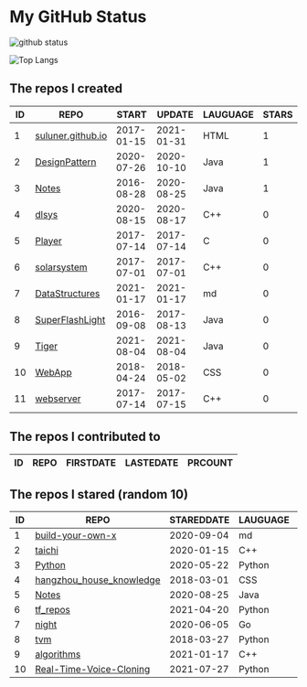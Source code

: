 # My GitHub Status

<img src="https://github-readme-stats-1.yihong0618.vercel.app/api?username=ThaddeusJiang&show_icons=true&&&hide_title=true&count_private=true" alt="github status" />

![Top Langs](https://github-readme-stats-1.yihong0618.vercel.app/api/top-langs/?username=ThaddeusJiang&layout=compact)

<!--START_SECTION:my_github-->
## The repos I created
| ID |                               REPO                                |   START    |   UPDATE   | LAUGUAGE | STARS |
|----|-------------------------------------------------------------------|------------|------------|----------|-------|
|  1 | [suluner.github.io](https://github.com/suluner/suluner.github.io) | 2017-01-15 | 2021-01-31 | HTML     |     1 |
|  2 | [DesignPattern](https://github.com/suluner/DesignPattern)         | 2020-07-26 | 2020-10-10 | Java     |     1 |
|  3 | [Notes](https://github.com/suluner/Notes)                         | 2016-08-28 | 2020-08-25 | Java     |     1 |
|  4 | [dlsys](https://github.com/suluner/dlsys)                         | 2020-08-15 | 2020-08-17 | C++      |     0 |
|  5 | [Player](https://github.com/suluner/Player)                       | 2017-07-14 | 2017-07-14 | C        |     0 |
|  6 | [solarsystem](https://github.com/suluner/solarsystem)             | 2017-07-01 | 2017-07-01 | C++      |     0 |
|  7 | [DataStructures](https://github.com/suluner/DataStructures)       | 2021-01-17 | 2021-01-17 | md       |     0 |
|  8 | [SuperFlashLight](https://github.com/suluner/SuperFlashLight)     | 2016-09-08 | 2017-08-13 | Java     |     0 |
|  9 | [Tiger](https://github.com/suluner/Tiger)                         | 2021-08-04 | 2021-08-04 | Java     |     0 |
| 10 | [WebApp](https://github.com/suluner/WebApp)                       | 2018-04-24 | 2018-05-02 | CSS      |     0 |
| 11 | [webserver](https://github.com/suluner/webserver)                 | 2017-07-14 | 2017-07-15 | C++      |     0 |

## The repos I contributed to
| ID | REPO | FIRSTDATE | LASTEDATE | PRCOUNT |
|----|------|-----------|-----------|---------|

## The repos I stared (random 10)
| ID |                                        REPO                                        | STAREDDATE | LAUGUAGE | LATESTUPDATE |
|----|------------------------------------------------------------------------------------|------------|----------|--------------|
|  1 | [build-your-own-x](https://github.com/danistefanovic/build-your-own-x)             | 2020-09-04 | md       | 2021-08-04   |
|  2 | [taichi](https://github.com/taichi-dev/taichi)                                     | 2020-01-15 | C++      | 2021-08-05   |
|  3 | [Python](https://github.com/TheAlgorithms/Python)                                  | 2020-05-22 | Python   | 2021-08-04   |
|  4 | [hangzhou_house_knowledge](https://github.com/houshanren/hangzhou_house_knowledge) | 2018-03-01 | CSS      | 2021-08-04   |
|  5 | [Notes](https://github.com/suluner/Notes)                                          | 2020-08-25 | Java     | 2020-08-25   |
|  6 | [tf_repos](https://github.com/lambdaji/tf_repos)                                   | 2021-04-20 | Python   | 2021-08-04   |
|  7 | [night](https://github.com/talkgo/night)                                           | 2020-06-05 | Go       | 2021-08-04   |
|  8 | [tvm](https://github.com/apache/tvm)                                               | 2018-03-27 | Python   | 2021-08-05   |
|  9 | [algorithms](https://github.com/xtaci/algorithms)                                  | 2021-01-17 | C++      | 2021-08-04   |
| 10 | [Real-Time-Voice-Cloning](https://github.com/CorentinJ/Real-Time-Voice-Cloning)    | 2021-07-27 | Python   | 2021-08-04   |

<!--END_SECTION:my_github-->